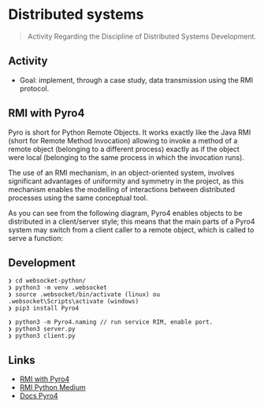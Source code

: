 # Distributed systems

> Activity Regarding the Discipline of Distributed Systems Development.

## Activity

- Goal: implement, through a case study, data transmission using the RMI protocol.

## RMI with Pyro4

Pyro is short for Python Remote Objects. It works exactly like the Java RMI (short for Remote Method Invocation) allowing to invoke a method of a remote object (belonging to a different process) exactly as if the object were local (belonging to the same process in which the invocation runs).

The use of an RMI mechanism, in an object-oriented system, involves significant advantages of uniformity and symmetry in the project, as this mechanism enables the modelling of interactions between distributed processes using the same conceptual tool. 

As you can see from the following diagram, Pyro4 enables objects to be distributed in a client/server style; this means that the main parts of a Pyro4 system may switch from a client caller to a remote object, which is called to serve a function:

## Development

```console
❯ cd websocket-python/
❯ python3 -m venv .websocket
❯ source .websocket/bin/activate (linux) ou .websocket\Scripts\activate (windows)
❯ pip3 install Pyro4

❯ python3 -m Pyro4.naming // run service RIM, enable port.
❯ python3 server.py
❯ python3 client.py
```

## Links

- [RMI with Pyro4](https://subscription.packtpub.com/book/programming/9781789533736/6/ch06lvl1sec50/rmi-with-pyro4)
- [RMI Python Medium](https://medium.com/@__biancarosa/writing-distributed-applications-with-python-smart-objects-as-a-java-rmi-alternative-4ba9a812567d)
- [Docs Pyro4](https://pyro4.readthedocs.io/en/stable/intro.html)
